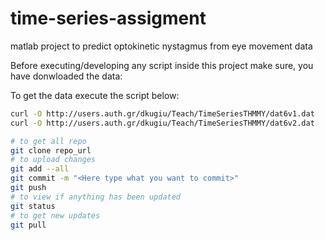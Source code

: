 # time-series-assigment
matlab project to predict optokinetic nystagmus from eye movement data

Before executing/developing any script inside this project make sure,
you have donwloaded the data:

To get the data execute the script below:
```bash
curl -O http://users.auth.gr/dkugiu/Teach/TimeSeriesTHMMY/dat6v1.dat
curl -O http://users.auth.gr/dkugiu/Teach/TimeSeriesTHMMY/dat6v2.dat
```


```bash
# to get all repo
git clone repo_url
# to upload changes
git add --all
git commit -m "<Here type what you want to commit>"
git push
# to view if anything has been updated
git status
# to get new updates
git pull
```
